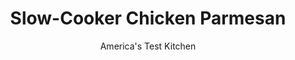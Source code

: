 ---
layout: ../../layouts/MarkdownPostLayout.astro
title: Slow-Cooker Chicken Parmesan
author: America's Test Kitchen
pubDate: 2023-03-15
description: "Sometimes the trick to putting together a great dish is taking it apart."
image_url: https://res.cloudinary.com/hksqkdlah/image/upload/ar_1:1,c_fill,dpr_2.0,f_auto,fl_lossy.progressive.strip_profile,g_faces:auto,q_auto:low,w_344/20875_sfs-slowcookerchickenparmesan-14
tags: ["Main Courses","Chicken","Slow Cooker"]
calories: 3474
protein: 64
carbohydrates: 18
fats: 
fiber: 4
ingredients: ["6 (6- to 8-ounce), boneless, skinless chicken breasts, trimmed",", Salt and pepper","5 teaspoons, olive oil","1 , onion, chopped","1 , (6-ounce) can tomato paste","4 , garlic cloves, minced","3/4 teaspoon, dried oregano","1/8 teaspoon, red pepper flakes","1 , (28-ounce) can diced tomatoes, drained","1 tablespoon, cornstarch","1 tablespoon, water","6 ounces, mozzarella cheese, shredded (1 1/2 cups)","1/4 cup, grated Parmesan cheese","3 tablespoons, chopped fresh basil","1/3 cup, panko bread crumbs","1 tablespoon, minced fresh parsley"]
serves: 6
time: "3 to 4 hours on low"
instructions: ["Season chicken with salt and pepper. Heat 1 tablespoon oil in 12-inch nonstick skillet over medium-high heat until shimmering. Add onion, tomato paste, garlic, 1/2 teaspoon oregano, pepper flakes, 1/4 teaspoon salt, and 1/4 teaspoon pepper and cook until onions are softened and tomato paste is rust-colored, about 4 minutes.","Transfer tomato paste mixture to slow cooker and stir in tomatoes. Dissolve cornstarch in water and stir into tomato mixture. Shingle breasts on top of tomato mixture with tapered ends pointing toward control panel. Cover and cook until chicken registers 160 degrees, 3 to 4 hours on low.","Combine mozzarella and 2 tablespoons Parmesan in bowl. Sprinkle chicken with 2 tablespoons basil, followed by mozzarella mixture. Cover and let sit in turned-off cooker until cheese is melted, about 15 minutes.","Meanwhile, combine panko and remaining 2 teaspoons oil in 12-inch nonstick skillet over medium heat and cook, stirring often, until well browned, 3 to 5 minutes. Transfer panko to bowl, let cool for 5 minutes, then stir in parsley, remaining 2 tablespoons Parmesan, remaining 1 tablespoon basil, remaining 1/4 teaspoon oregano, 1/8 teaspoon salt, and 1/8 teaspoon pepper. Sprinkle panko mixture over cheese. Serve."]
nutrition: ["1323 mg Potassium","792 mg Phosphorus","537 mg Calcium","2 mg Iron","103 mg Magnesium","1087 mg Sodium","3 mg Zinc","27 g Fat","21 mg Niacin (B3)","9 g Monounsaturated","1 g Polyunsaturated","26 mg Vitamin C","206 mg Cholesterol","12 g Saturated","4 g Fiber","43 µg Folate (food)","8 g Sugars","30 µg Vitamin K","350 g Water","18 g Carbs","43 µg Folate equivalent (total)","64 g Protein","3 mg Vitamin E","1 mg Vitamin B6","212 µg Vitamin A","579 kcal Energy","3474 calories"]
notes: "The red pepper flakes are optional."
---